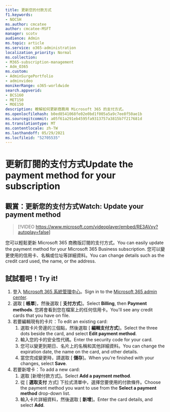 ```yaml
---
title: 更新​​您的付款方式
f1.keywords:
- NOCSH
ms.author: cmcatee
author: cmcatee-MSFT
manager: scotv
audience: Admin
ms.topic: article
ms.service: o365-administration
localization_priority: Normal
ms.collection:
- M365-subscription-management
- Adm_O365
ms.custom:
- AdminSurgePortfolio
- adminvideo
monikerRange: o365-worldwide
search.appverid:
- BCS160
- MET150
- MOE150
description: 瞭解如何更新商務用 Microsoft 365 的支付方式。
ms.openlocfilehash: b0ed8541068fe02e0bd1f005a5a9c7ee8f50ae1b
ms.sourcegitcommit: a05f61a291eb4595fa9313757a3815b7f217681d
ms.translationtype: MT
ms.contentlocale: zh-TW
ms.lasthandoff: 05/29/2021
ms.locfileid: "52705535"
---
```

# <a name="update-the-payment-method-for-your-subscription"></a><span data-ttu-id="aed9b-103">更新訂閱的支付方式</span><span class="sxs-lookup"><span data-stu-id="aed9b-103">Update the payment method for your subscription</span></span>

## <a name="watch-update-your-payment-method"></a><span data-ttu-id="aed9b-104">觀賞：更新您的支付方式</span><span class="sxs-lookup"><span data-stu-id="aed9b-104">Watch: Update your payment method</span></span>

> [!VIDEO https://www.microsoft.com/videoplayer/embed/RE3AVxy?autoplay=false]

<span data-ttu-id="aed9b-105">您可以輕鬆更新 Microsoft 365 商務版訂閱的支付方式。</span><span class="sxs-lookup"><span data-stu-id="aed9b-105">You can easily update the payment method for your Microsoft 365 Business subscription.</span></span> <span data-ttu-id="aed9b-106">您可以變更使用的信用卡、名稱或位址等詳細資料。</span><span class="sxs-lookup"><span data-stu-id="aed9b-106">You can change details such as the credit card used, the name, or the address.</span></span>

## <a name="try-it"></a><span data-ttu-id="aed9b-107">試試看吧！</span><span class="sxs-lookup"><span data-stu-id="aed9b-107">Try it!</span></span>

1. <span data-ttu-id="aed9b-108">登入 [Microsoft 365 系統管理中心](https://admin.microsoft.com)。</span><span class="sxs-lookup"><span data-stu-id="aed9b-108">Sign in to the [Microsoft 365 admin center](https://admin.microsoft.com).</span></span>
1. <span data-ttu-id="aed9b-109">選取 [ **帳單**]，然後選取 [ **支付方式**]。</span><span class="sxs-lookup"><span data-stu-id="aed9b-109">Select **Billing**, then **Payment methods**.</span></span> <span data-ttu-id="aed9b-110">您將會看到您在檔案上的任何信用卡。</span><span class="sxs-lookup"><span data-stu-id="aed9b-110">You'll see any credit cards that you have on file.</span></span>
1. <span data-ttu-id="aed9b-111">若要編輯現有的卡片：</span><span class="sxs-lookup"><span data-stu-id="aed9b-111">To edit an existing card:</span></span>
    1. <span data-ttu-id="aed9b-112">選取卡片旁邊的三個點，然後選取 [ **編輯支付方式**]。</span><span class="sxs-lookup"><span data-stu-id="aed9b-112">Select the three dots beside the card, and select **Edit payment method**.</span></span>
    1. <span data-ttu-id="aed9b-113">輸入您的卡的安全性代碼。</span><span class="sxs-lookup"><span data-stu-id="aed9b-113">Enter the security code for your card.</span></span>
    1. <span data-ttu-id="aed9b-114">您可以變更到期日、名片上的名稱和其他詳細資料。</span><span class="sxs-lookup"><span data-stu-id="aed9b-114">You can change the expiration date, the name on the card, and other details.</span></span>
    1. <span data-ttu-id="aed9b-115">當您完成變更時，請選取 [ **儲存**]。</span><span class="sxs-lookup"><span data-stu-id="aed9b-115">When you're finished with your changes, select **Save**.</span></span>
1. <span data-ttu-id="aed9b-116">若要新增卡：</span><span class="sxs-lookup"><span data-stu-id="aed9b-116">To add a new card:</span></span>
    1. <span data-ttu-id="aed9b-117">選取 [新增付款方式]。</span><span class="sxs-lookup"><span data-stu-id="aed9b-117">Select **Add a payment method**.</span></span>
    1. <span data-ttu-id="aed9b-118">從 [ **選取支付** 方式] 下拉式清單中，選擇您要使用的付款條件。</span><span class="sxs-lookup"><span data-stu-id="aed9b-118">Choose the payment method you want to use from the **Select a payment method** drop-down list.</span></span>
    1. <span data-ttu-id="aed9b-119">輸入卡片詳細資料，然後選取 [ **新增**]。</span><span class="sxs-lookup"><span data-stu-id="aed9b-119">Enter the card details, and select **Add**.</span></span>
